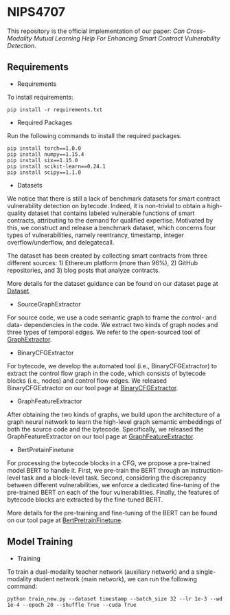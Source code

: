 # NIPS4707

This repository is the official implementation of our paper: *Can Cross-Modality Mutual Learning Help For Enhancing Smart Contract Vulnerability Detection*. 


## Requirements

- Requirements

To install requirements:

```setup
pip install -r requirements.txt
```

- Required Packages

Run the following commands to install the required packages.
```shell
pip install torch==1.0.0
pip install numpy==1.15.4
pip install six==1.15.0
pip install scikit-learn==0.24.1
pip install scipy==1.1.0
```


- Datasets

We notice that there is still a lack of benchmark datasets for smart contract vulnerability detection on bytecode. Indeed, it is non-trivial to obtain a high-quality dataset that contains labeled vulnerable functions of smart contracts, attributing to the demand for qualified expertise. Motivated by this, we construct and release a benchmark dataset, which concerns four types of vulnerabilities, namely reentrancy, timestamp, integer overflow/underflow, and delegatecall.

The dataset has been created by collecting smart contracts from three different sources: 1) Ethereum platform (more than 96%), 2) GitHub repositories, and 3) blog posts that analyze contracts.

More details for the dataset guidance can be found on our dataset page at [Dataset](https://github.com/PaperCodeBase/Smart-Contract-Dataset).



- SourceGraphExtractor

For source code, we use a code semantic graph to frame the control- and data- dependencies in the code. We extract two kinds of graph nodes and three types of temporal edges. We refer to the open-sourced tool of [GraphExtractor](https://github.com/Messi-Q/GNNSCVulDetector).



- BinaryCFGExtractor

For bytecode, we develop the automated tool (i.e., BinaryCFGExtractor) to extract the control flow graph in the code, which consists of bytecode blocks (i.e., nodes) and control flow edges. We released BinaryCFGExtractor on our tool page at [BinaryCFGExtractor](https://github.com/PaperCodeBase/BinaryCFGExtractor).


- GraphFeatureExtractor

After obtaining the two kinds of graphs, we build upon the architecture of a graph neural network to learn the high-level graph semantic embeddings of both the source code and the bytecode. Specifically, we released the GraphFeatureExtractor on our tool page at [GraphFeatureExtractor](https://github.com/PaperCodeBase/GraphFeatureExtractor).



- BertPretainFinetune

For processing the bytecode blocks in a CFG, we propose a pre-trained model BERT to handle it. First, we pre-train the BERT through an instruction-level task and a block-level task. Second, considering the discrepancy between different vulnerabilities, we enforce a dedicated fine-tuning of the pre-trained BERT on each of the four vulnerabilities. Finally, the features of bytecode blocks are extracted by the fine-tuned BERT.

More details for the pre-training and fine-tuning of the BERT can be found on our tool page at [BertPretrainFinetune](https://github.com/PaperCodeBase/BertPretrainFinetune).





## Model Training 

- Training

To train a dual-modality teacher network (auxiliary network) and a single-modality student network (main network), we can run the following command:

```train
python train_new.py --dataset timestamp --batch_size 32 --lr 1e-3 --wd 1e-4 --epoch 20 --shuffle True --cuda True 
```





